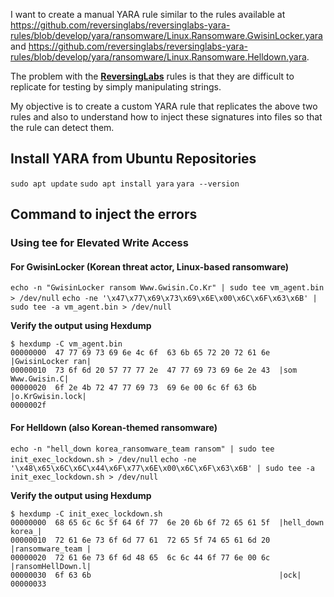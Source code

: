 I want to create a manual YARA rule similar to the rules available at https://github.com/reversinglabs/reversinglabs-yara-rules/blob/develop/yara/ransomware/Linux.Ransomware.GwisinLocker.yara and https://github.com/reversinglabs/reversinglabs-yara-rules/blob/develop/yara/ransomware/Linux.Ransomware.Helldown.yara.

The problem with the **[ReversingLabs](https://github.com/reversinglabs/reversinglabs-yara-rules)** rules is that they are difficult to replicate for testing by simply manipulating strings.

My objective is to create a custom YARA rule that replicates the above two rules and also to understand how to inject these signatures into files so that the rule can detect them.

## Install YARA from Ubuntu Repositories
`sudo apt update`
`sudo apt install yara`
`yara --version`

## Command to inject the errors
### Using tee for Elevated Write Access
#### For GwisinLocker (Korean threat actor, Linux-based ransomware)
`echo -n "GwisinLocker ransom Www.Gwisin.Co.Kr" | sudo tee vm_agent.bin > /dev/null`
`echo -ne '\x47\x77\x69\x73\x69\x6E\x00\x6C\x6F\x63\x6B' | sudo tee -a vm_agent.bin > /dev/null`

**Verify the output using Hexdump**
```
$ hexdump -C vm_agent.bin
00000000  47 77 69 73 69 6e 4c 6f  63 6b 65 72 20 72 61 6e  |GwisinLocker ran|
00000010  73 6f 6d 20 57 77 77 2e  47 77 69 73 69 6e 2e 43  |som Www.Gwisin.C|
00000020  6f 2e 4b 72 47 77 69 73  69 6e 00 6c 6f 63 6b     |o.KrGwisin.lock|
0000002f
```


#### For Helldown (also Korean-themed ransomware)

`echo -n "hell_down korea_ransomware_team ransom" | sudo tee init_exec_lockdown.sh > /dev/null`
`echo -ne '\x48\x65\x6C\x6C\x44\x6F\x77\x6E\x00\x6C\x6F\x63\x6B' | sudo tee -a init_exec_lockdown.sh > /dev/null`

**Verify the output using Hexdump**
```
$ hexdump -C init_exec_lockdown.sh
00000000  68 65 6c 6c 5f 64 6f 77  6e 20 6b 6f 72 65 61 5f  |hell_down korea_|
00000010  72 61 6e 73 6f 6d 77 61  72 65 5f 74 65 61 6d 20  |ransomware_team |
00000020  72 61 6e 73 6f 6d 48 65  6c 6c 44 6f 77 6e 00 6c  |ransomHellDown.l|
00000030  6f 63 6b                                          |ock|
00000033
```
